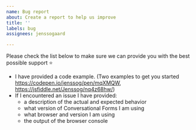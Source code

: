 ```yaml
---
name: Bug report
about: Create a report to help us improve
title: ''
labels: bug
assignees: jenssogaard

---
```


Please check the list below to make sure we can provide you with the best possible support :star: 

- I have provided a code example. (Two examples to get you started https://codepen.io/jenssog/pen/mqXMQW, https://jsfiddle.net/Jenssog/nq4z68hw/)
- If I encountered an issue I have provided:
  - a description of the actual and expected behavior
  - what version of Conversational Forms I am using
  - what browser and version I am using
  - the output of the browser console
